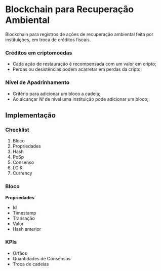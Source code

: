 # Blockchain para Recuperação Ambiental

Blockchain para registros de ações de recuperação ambiental feita por instituições, em troca de créditos fiscais.

### **Créditos em criptomoedas**
- Cada ação de restauração é recompensada com um valor em cripto;
- Perdas ou desistências podem acarretar em perdas da cripto;

 ### **Nível de Apadrinhamento**
- Critério para adicionar um bloco a cadeia;
- Ao alcançar 𝑁𝑡 de nível uma instituição pode adicionar um bloco;


## Implementação

### Checklist
1. Bloco
2. Propriedades
3. Hash
4. PoSp
5. Consenso
6. LCIK
7. Currency

### **Bloco**

**Propriedades**
- Id
- Timestamp
- Transação
- Valor
- Hash anterior


### **KPIs**

- Orfãos
- Quantidades de Consensus
- Troca de cadeias